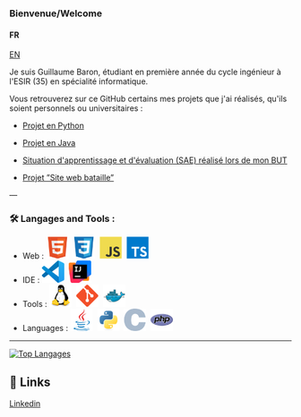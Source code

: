 ### Bienvenue/Welcome

#### FR

[EN](#en)

Je suis Guillaume Baron, étudiant en première année du cycle ingénieur à l'ESIR (35) en spécialité informatique.

Vous retrouverez sur ce GitHub certains mes projets que j'ai réalisés, qu'ils soient personnels ou universitaires :

* [Projet en Python](https://github.com/MrIdez/projet-python)

* [Projet en Java](https://github.com/MrIdez/Projet_Java)

* [Situation d'apprentissage et d'évaluation (SAE) réalisé lors de mon BUT](https://github.com/MrIdez/SAE)

* [Projet ”Site web bataille”](https://github.com/MrIdez/Bataille_React)

—

### :hammer_and_wrench: Langages and Tools :

<div>

   <ul>
       <li>
            Web : 
            <img src="https://github.com/devicons/devicon/blob/master/icons/html5/html5-original.svg" title="HTML" alt="HTML5" width="40" height="40"/>&nbsp;
            <img src="https://github.com/devicons/devicon/blob/master/icons/css3/css3-original.svg" title="CSS" alt="CSS3" width="40" height="40"/>&nbsp;   
            <img src="https://github.com/devicons/devicon/blob/master/icons/javascript/javascript-original.svg" title="JavaScript" alt="JavaScript" width="40" height="40"/>&nbsp;
            <img src="https://github.com/devicons/devicon/blob/master/icons/typescript/typescript-original.svg" title="TypeScript" alt="TypeScript" width="40" height="40"/>&nbsp;
        </li>
        <li>
            IDE :
            <img src="https://github.com/devicons/devicon/blob/master/icons/vscode/vscode-original.svg" title="Visual Studio Code" alt="Visual Studio Code" width="40" height="40"/>&nbsp;
            <img src="https://github.com/devicons/devicon/blob/master/icons/intellij/intellij-original.svg" title="IntelliJ IDEA" alt="IntelliJ IDEA" width="40" height="40"/>
        </li>
        <li>
            Tools :
            <img src="https://github.com/devicons/devicon/blob/master/icons/linux/linux-original.svg" title="Linux" alt="Linux" width="40" height="40"/>&nbsp;
            <img src="https://github.com/devicons/devicon/blob/master/icons/git/git-original.svg" title="Git" alt="Git" width="40" height="40"/>&nbsp;
            <img src="https://github.com/devicons/devicon/blob/master/icons/docker/docker-original.svg" title="Docker" alt="Docker" width="40" height="40"/>&nbsp;
        </li>
        <li>
            Languages :
            <img src="https://github.com/devicons/devicon/blob/master/icons/java/java-original.svg" title="Java" alt="Java" width="40" height="40"/>&nbsp;
            <img src="https://github.com/devicons/devicon/blob/master/icons/python/python-original.svg" title="Python" alt="Python" width="40" height="40"/>&nbsp;
            <img src="https://github.com/devicons/devicon/blob/master/icons/c/c-original.svg" title="C" alt="C" width="40" height="40"/>&nbsp;
            <img src="https://github.com/devicons/devicon/blob/master/icons/php/php-original.svg" title="PHP" alt="php" width="40" height="40"/>&nbsp;
        </li>
   </ul>
  


</div>

---


[![Top Langages](https://github-readme-stats.vercel.app/api/top-langs/?username=MrIdez)](https://github.com/anuraghazra/github-readme-stats)

## 🔗 Links

<div class="badge-base LI-profile-badge" data-locale="fr_FR" data-size="medium" data-theme="dark" data-type="VERTICAL" data-vanity="guillaume-baron" data-version="v1"><a class="badge-base__link LI-simple-link" href="https://fr.linkedin.com/in/guillaume-baron?trk=profile-badge">Linkedin</a></div>
